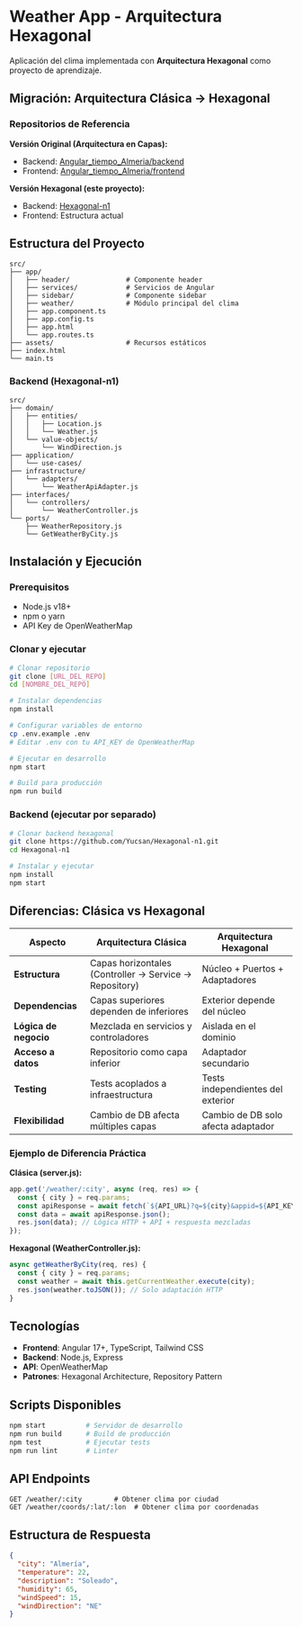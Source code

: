 # Weather App - Arquitectura Hexagonal

Aplicación del clima implementada con **Arquitectura Hexagonal** como proyecto de aprendizaje.

## Migración: Arquitectura Clásica → Hexagonal

### Repositorios de Referencia

**Versión Original (Arquitectura en Capas):**
- Backend: [Angular_tiempo_Almeria/backend](https://github.com/Yucsan/Angular_tiempo_Almeria/blob/main/backend/server.js)
- Frontend: [Angular_tiempo_Almeria/frontend](https://github.com/Yucsan/Angular_tiempo_Almeria/tree/main/frontend)

**Versión Hexagonal (este proyecto):**
- Backend: [Hexagonal-n1](https://github.com/Yucsan/Hexagonal-n1/blob/main/src/interfaces/controllers/WeatherController.js)
- Frontend: Estructura actual

## Estructura del Proyecto

```
src/
├── app/
│   ├── header/              # Componente header
│   ├── services/            # Servicios de Angular
│   ├── sidebar/             # Componente sidebar  
│   ├── weather/             # Módulo principal del clima
│   ├── app.component.ts
│   ├── app.config.ts
│   ├── app.html
│   └── app.routes.ts
├── assets/                  # Recursos estáticos
├── index.html
└── main.ts
```

### Backend (Hexagonal-n1)
```
src/
├── domain/
│   ├── entities/
│   │   ├── Location.js
│   │   └── Weather.js
│   └── value-objects/
│       └── WindDirection.js
├── application/
│   └── use-cases/
├── infrastructure/
│   └── adapters/
│       └── WeatherApiAdapter.js
├── interfaces/
│   └── controllers/
│       └── WeatherController.js
└── ports/
    ├── WeatherRepository.js
    └── GetWeatherByCity.js
```

## Instalación y Ejecución

### Prerequisitos
- Node.js v18+
- npm o yarn
- API Key de OpenWeatherMap

### Clonar y ejecutar

```bash
# Clonar repositorio
git clone [URL_DEL_REPO]
cd [NOMBRE_DEL_REPO]

# Instalar dependencias
npm install

# Configurar variables de entorno
cp .env.example .env
# Editar .env con tu API_KEY de OpenWeatherMap

# Ejecutar en desarrollo
npm start

# Build para producción
npm run build
```

### Backend (ejecutar por separado)
```bash
# Clonar backend hexagonal
git clone https://github.com/Yucsan/Hexagonal-n1.git
cd Hexagonal-n1

# Instalar y ejecutar
npm install
npm start
```

## Diferencias: Clásica vs Hexagonal

| Aspecto | Arquitectura Clásica | Arquitectura Hexagonal |
|---------|---------------------|------------------------|
| **Estructura** | Capas horizontales (Controller → Service → Repository) | Núcleo + Puertos + Adaptadores |
| **Dependencias** | Capas superiores dependen de inferiores | Exterior depende del núcleo |
| **Lógica de negocio** | Mezclada en servicios y controladores | Aislada en el dominio |
| **Acceso a datos** | Repositorio como capa inferior | Adaptador secundario |
| **Testing** | Tests acoplados a infraestructura | Tests independientes del exterior |
| **Flexibilidad** | Cambio de DB afecta múltiples capas | Cambio de DB solo afecta adaptador |

### Ejemplo de Diferencia Práctica

**Clásica (server.js):**
```javascript
app.get('/weather/:city', async (req, res) => {
  const { city } = req.params;
  const apiResponse = await fetch(`${API_URL}?q=${city}&appid=${API_KEY}`);
  const data = await apiResponse.json();
  res.json(data); // Lógica HTTP + API + respuesta mezcladas
});
```

**Hexagonal (WeatherController.js):**
```javascript
async getWeatherByCity(req, res) {
  const { city } = req.params;
  const weather = await this.getCurrentWeather.execute(city);
  res.json(weather.toJSON()); // Solo adaptación HTTP
}
```

## Tecnologías

- **Frontend**: Angular 17+, TypeScript, Tailwind CSS
- **Backend**: Node.js, Express
- **API**: OpenWeatherMap
- **Patrones**: Hexagonal Architecture, Repository Pattern

## Scripts Disponibles

```bash
npm start          # Servidor de desarrollo
npm run build      # Build de producción
npm test           # Ejecutar tests
npm run lint       # Linter
```

## API Endpoints

```
GET /weather/:city        # Obtener clima por ciudad
GET /weather/coords/:lat/:lon  # Obtener clima por coordenadas
```

## Estructura de Respuesta

```json
{
  "city": "Almería",
  "temperature": 22,
  "description": "Soleado",
  "humidity": 65,
  "windSpeed": 15,
  "windDirection": "NE"
}

